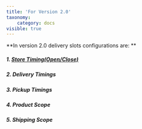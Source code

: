 ```yaml
---
title: 'For Version 2.0'
taxonomy:
    category: docs
visible: true
---
```


**In version 2.0 delivery slots configurations are:
**
##### 1. [Store Timing(Open/Close)](https://www.sellacious.com/learn/delivery%20slots/for-version-2-0/store-availability)
##### 2. Delivery Timings [](https://www.sellacious.com/learn/delivery%20slots/for-version-2-0/delivery-availability)
##### 3. Pickup Timings [](https://www.sellacious.com/learn/delivery%20slots/for-version-2-0/pickup-availability)
##### 4. Product Scope [](https://www.sellacious.com/learn/delivery%20slots/for-version-2-0/product-and-shipping-scope#product-scope)
##### 5. Shipping Scope [](https://www.sellacious.com/learn/delivery%20slots/for-version-2-0/product-and-shipping-scope#shipping-scope)

